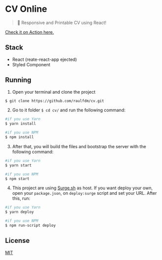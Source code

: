 # CV Online
> :briefcase: Responsive and Printable CV using React!

[Check it on Action here.](https://raulfdmcv.surge.sh/)

## Stack
- React (reate-react-app ejected)
- Styled Component

## Running

1. Open your terminal and clone the project
```sh
$ git clone https://github.com/raulfdm/cv.git
```
2. Go to it folder `$ cd cv/` and run the following command:

```sh
#if you use Yarn
$ yarn install

#if you use NPM
$ npm install
```

3. After that, you will build the files and bootstrap the server with the following command:
```sh
#if you use Yarn
$ yarn start

#if you use NPM
$ npm start
```

4. This project are using [Surge.sh](https://surge.sh/) as host. If you want deploy your own, open your `package.json`, on `deploy:surge` script and set your URL. After this, run:
```sh
#if you use Yarn
$ yarn deploy

#if you use NPM
$ npm run-script deploy
```

## License

[MIT](./License)
